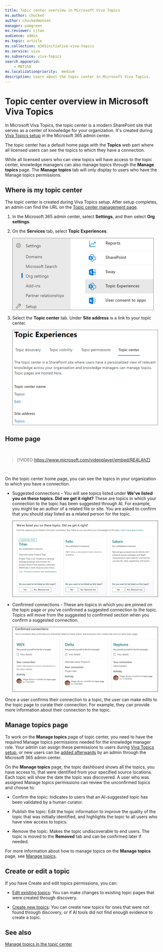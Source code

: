 ```yaml
---
title: Topic center overview in Microsoft Viva Topics
ms.author: chucked
author: chuckedmonson
manager: pamgreen
ms.reviewer: cjtan
audience: admin
ms.topic: article
ms.collection: m365initiative-viva-topics
ms.service: viva 
ms.subservice: viva-topics 
search.appverid:
    - MET150  
ms.localizationpriority:  medium
description: Learn about the topic center in Microsoft Viva Topics.
---
```


# Topic center overview in Microsoft Viva Topics

In Microsoft Viva Topics, the topic center is a modern SharePoint site that serves as a center of knowledge for your organization. It's created during [Viva Topics setup](set-up-topic-experiences.md) in the Microsoft 365 admin center.

The topic center has a default home page with the **Topics** web part where all licensed users can see the topics to which they have a connection.

While all licensed users who can view topics will have access to the topic center, knowledge managers can also manage topics through the **Manage topics** page. The **Manage topics** tab will only display to users who have the Manage topics permissions.

## Where is my topic center

The topic center is created during Viva Topics setup. After setup completes, an admin can find the URL on the [Topic center management page](./topic-experiences-administration.md#to-access-topics-management-settings).


1. In the Microsoft 365 admin center, select **Settings**, and then select **Org settings**.
2. On the **Services** tab, select **Topic Experiences**.

    ![Connect people to knowledge.](../media/admin-org-knowledge-options-completed.png)

3. Select the **Topic center** tab. Under **Site address** is a link to your topic center.

    ![knowledge-network-settings.](../media/knowledge-network-settings-topic-center.png)

## Home page

</br>

> [!VIDEO https://www.microsoft.com/videoplayer/embed/RE4LAhZ]

</br>

On the topic center home page, you can see the topics in your organization to which you have a connection.

- Suggested connections - You will see topics listed under **We've listed you on these topics. Did we get it right?** These are topics in which your connection to the topic has been suggested through AI. For example, you might be an author of a related file or site. You are asked to confirm that you should stay listed as a related person for the topic.

   ![Suggested connections.](../media/knowledge-management/my-topics.png)

- Confirmed connections - These are topics in which you are pinned on the topic page or you've confirmed a suggested connection to the topic. Topics will move from the suggested to confirmed section when you confirm a suggested connection.

   ![Confirmed topics.](../media/knowledge-management/my-topics-confirmed.png)

Once a user confirms their connection to a topic, the user can make edits to the topic page to curate their connection. For example, they can provide more information about their connection to the topic.

## Manage topics page

To work on the **Manage topics** page of topic center, you need to have the required Manage topics permissions needed for the knowledge manager role. Your admin can assign these permissions to users during [Viva Topics setup](set-up-topic-experiences.md), or new users can be [added afterwards](topic-experiences-knowledge-rules.md) by an admin through the Microsoft 365 admin center.

On the **Manage topics** page, the topic dashboard shows all the topics, you have access to, that were identified from your specified source locations. Each topic will show the date the topic was discovered. A user who was assigned Manage topics permissions can review the unconfirmed topics and choose to:

- Confirm the topic: Indicates to users that an AI-suggested topic has been validated by a human curator.

- Publish the topic: Edit the topic information to improve the quality of the topic that was initially identified, and highlights the topic to all users who have view access to topics.

- Remove the topic: Makes the topic undiscoverable to end users. The topic is moved to the **Removed** tab and can be confirmed later if needed.

For more information about how to manage topics on the **Manage topics** page, see [Manage topics](manage-topics.md).

## Create or edit a topic

If you have Create and edit topics permissions, you can:

- [Edit existing topics](edit-a-topic.md): You can make changes to existing topic pages that were created through discovery.

- [Create new topics](create-a-topic.md): You can create new topics for ones that were not found through discovery, or if AI tools did not find enough evidence to create a topic.

## See also

[Manage topics in the topic center](manage-topics.md)
